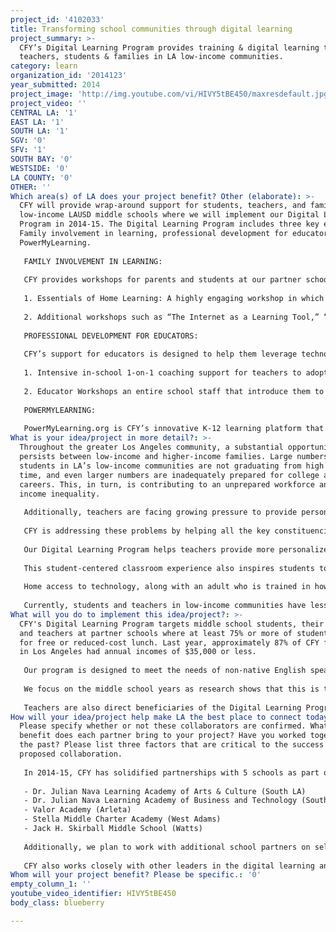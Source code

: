```yaml
---
project_id: '4102033'
title: Transforming school communities through digital learning
project_summary: >-
  CFY’s Digital Learning Program provides training & digital learning tools to
  teachers, students & families in LA low-income communities.
category: learn
organization_id: '2014123'
year_submitted: 2014
project_image: 'http://img.youtube.com/vi/HIVY5tBE450/maxresdefault.jpg'
project_video: ''
CENTRAL LA: '1'
EAST LA: '1'
SOUTH LA: '1'
SGV: '0'
SFV: '1'
SOUTH BAY: '0'
WESTSIDE: '0'
LA COUNTY: '0'
OTHER: ''
Which area(s) of LA does your project benefit? Other (elaborate): >-
  CFY will provide wrap-around support for students, teachers, and families at 5
  low-income LAUSD middle schools where we will implement our Digital Learning
  Program in 2014-15. The Digital Learning Program includes three key elements:
  Family involvement in learning, professional development for educators, and
  PowerMyLearning.
   
   FAMILY INVOLVEMENT IN LEARNING:
   
   CFY provides workshops for parents and students at our partner schools that are designed to increase students’ self-directed learning, empower parents, and provide access to technology at home. They include:
   
   1. Essentials of Home Learning: A highly engaging workshop in which families learn how to use home technology to improve student learning. Families also receive a free refurbished home computer that is theirs to keep. The workshop encourages families' ongoing use of the technology for learning.
   
   2. Additional workshops such as “The Internet as a Learning Tool,” “Supporting Student Learning at Home,” and “Planning for the Future with Your Student – High School and Beyond.”
   
   PROFESSIONAL DEVELOPMENT FOR EDUCATORS:
   
   CFY’s support for educators is designed to help them leverage technology in an instructionally effective way (not just to replace paper worksheets) so that they can provide personalized instruction to their students, make the transition to the rigor of the new Common Core standards, and take full advantage of the iPad roll-out in LAUSD. Support includes:
   
   1. Intensive in-school 1-on-1 coaching support for teachers to adopt blended learning strategies. Research indicates that this type of coaching is one of the most effective ways to help teachers adjust their instructional techniques in a sustainable way that respects teachers’ expertise and goals.
   
   2. Educator Workshops an entire school staff that introduce them to the benefits of digital learning and to PowerMyLearning.
   
   POWERMYLEARNING:
   
   PowerMyLearning.org is CFY’s innovative K-12 learning platform that enables students, educators, and parents to find and use thousands of carefully curated academic games, videos, and interactive simulations that are tagged by Common Core standard, subject, grade, Spanish-language support, and more. It includes powerful tools that enable teachers to fully personalize the learning experience for their students and it provides parents with a reliable source of digital content and helps them better support their children's learning.
What is your idea/project in more detail?: >-
  Throughout the greater Los Angeles community, a substantial opportunity gap
  persists between low-income and higher-income families. Large numbers of
  students in LA’s low-income communities are not graduating from high school on
  time, and even larger numbers are inadequately prepared for college and
  careers. This, in turn, is contributing to an unprepared workforce and growing
  income inequality.
   
   Additionally, teachers are facing growing pressure to provide personalized instruction to large classes of students with diverse needs and learning levels. The new Common Core standards require teachers to re-focus their curricula and LAUSD’s related iPad roll-out means figuring out how to use these new tools effectively as well.
   
   CFY is addressing these problems by helping all the key constituencies in the learning process—students, teachers, and parents—use digital learning more effectively in school and at home.
   
   Our Digital Learning Program helps teachers provide more personalized learning for students. Instead of giving one lesson to their class, teachers have a CFY coach who empowers them to create playlists of digital learning activities (videos from different publishers, educational games, simulations, and more) and then assign those playlists to targeted groups of students. In this model, students receive instruction at their level in the areas they need the most help.
   
   This student-centered classroom experience also inspires students to be more self-directed learners. After completing their assigned playlist of activities, students are free to explore their passions and areas of need. This higher-level thinking and metacognition is essential for success in high school, college, and career.
   
   Home access to technology, along with an adult who is trained in how to use it for learning, can transform students’ home learning environments to create rich learning experiences. Families who participate in CFY family learning workshops leave empowered with the tools and knowledge to strengthen the learning environment at home.
   
   Currently, students and teachers in low-income communities have less access to personalized learning, high-impact professional development, and technology than their higher-income peers. CFY seeks to close this divide and provide equal access to students, families, and teachers regardless of their zip code.
What will you do to implement this idea/project?: >-
  CFY's Digital Learning Program targets middle school students, their families,
  and teachers at partner schools where at least 75% or more of students qualify
  for free or reduced-cost lunch. Last year, approximately 87% of CFY families
  in Los Angeles had annual incomes of $35,000 or less.
   
   Our program is designed to meet the needs of non-native English speakers and approximately 70% percent of our workshops are taught in Spanish by bilingual facilitators.
   
   We focus on the middle school years as research shows that this is the time period where the greatest drop-off in academic achievement occurs. According to an ACT research report, "the progress toward college and career readiness that students have made by eighth grade is crucial to their future success."
   
   Teachers are also direct beneficiaries of the Digital Learning Program. Educators receive one-on-one coaching with a CFY Blended Learning Consultant. We also provide interactive educator workshops to help all faculty access the benefits of digital learning and PowerMyLearning.org.
How will your idea/project help make LA the best place to connect today? In LA2050?: >-
  Please specify whether or not these collaborators are confirmed. What added
  benefit does each partner bring to your project? Have you worked together in
  the past? Please list three factors that are critical to the success of your
  proposed collaboration.
   
   In 2014-15, CFY has solidified partnerships with 5 schools as part of our core Digital Learning Program. They include:
   
   - Dr. Julian Nava Learning Academy of Arts & Culture (South LA)
   - Dr. Julian Nava Learning Academy of Business and Technology (South LA)
   - Valor Academy (Arleta)
   - Stella Middle Charter Academy (West Adams)
   - Jack H. Skirball Middle School (Watts)
   
   Additionally, we plan to work with additional school partners on select portions of the Digital Learning Program. We are still in the process of securing those additional partners.
   
   CFY also works closely with other leaders in the digital learning and educational technology space. We were a member of the Los Angeles Next Generation Learning Systems collaboration that submitted a proposal to the Gates Foundation to scale personalized learning district-wide. Members of the team included LAUSD, KIPP LA, and the Partnership for Los Angeles Schools. CFY has also partnered with Alliance College-Ready Public Schools to provide a portion of their blended learning professional development during their summer institute for teachers.
Whom will your project benefit? Please be specific.: '0'
empty_column_1: ''
youtube_video_identifier: HIVY5tBE450
body_class: blueberry

---
```

